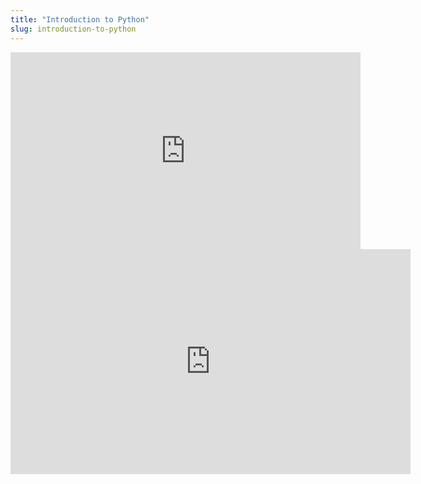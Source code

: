 ```yaml
---
title: "Introduction to Python"
slug: introduction-to-python
---
```


<iframe width="560" height="315" src="https://www.youtube.com/embed/vFqzb1JrQF0" frameborder="0" allowfullscreen></iframe>

<embed src="https://s3.amazonaws.com/mgwu-misc/MS-17/Slides/Python+Introduction.pdf" width="640" height="360" type='application/pdf'>